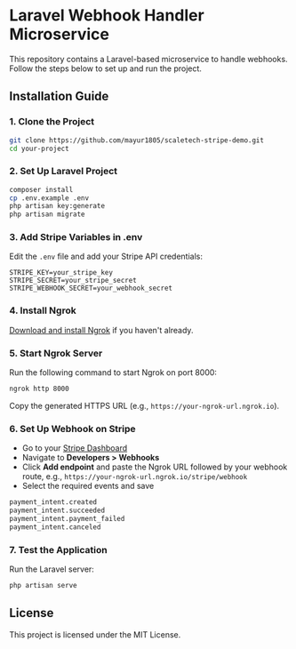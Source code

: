 # Laravel Webhook Handler Microservice

This repository contains a Laravel-based microservice to handle webhooks. Follow the steps below to set up and run the project.

## Installation Guide

### 1. Clone the Project

```sh
git clone https://github.com/mayur1805/scaletech-stripe-demo.git
cd your-project
```

### 2. Set Up Laravel Project
```sh
composer install
cp .env.example .env
php artisan key:generate
php artisan migrate
```

### 3. Add Stripe Variables in .env
Edit the `.env` file and add your Stripe API credentials:
```
STRIPE_KEY=your_stripe_key
STRIPE_SECRET=your_stripe_secret
STRIPE_WEBHOOK_SECRET=your_webhook_secret
```

### 4. Install Ngrok
[Download and install Ngrok](https://ngrok.com/download) if you haven't already.

### 5. Start Ngrok Server
Run the following command to start Ngrok on port 8000:
```sh
ngrok http 8000
```
Copy the generated HTTPS URL (e.g., `https://your-ngrok-url.ngrok.io`).

### 6. Set Up Webhook on Stripe
- Go to your [Stripe Dashboard](https://dashboard.stripe.com/)
- Navigate to **Developers > Webhooks**
- Click **Add endpoint** and paste the Ngrok URL followed by your webhook route, e.g., `https://your-ngrok-url.ngrok.io/stripe/webhook`
- Select the required events and save
```sh
payment_intent.created
payment_intent.succeeded
payment_intent.payment_failed
payment_intent.canceled
```

### 7. Test the Application
Run the Laravel server:
```sh
php artisan serve
```
## License
This project is licensed under the MIT License.
